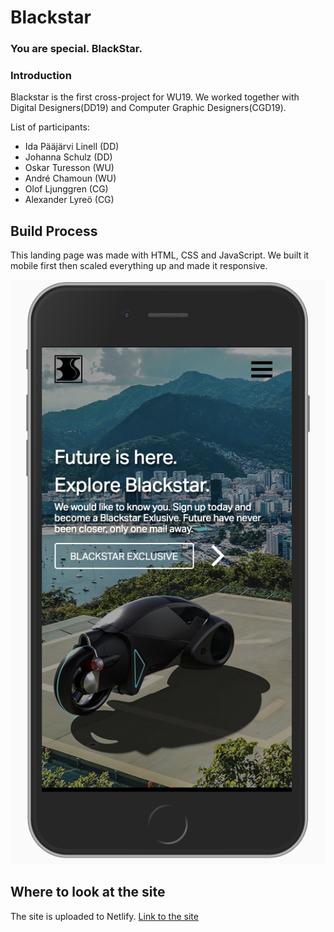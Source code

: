 # Blackstar

### You are special. BlackStar.

### Introduction
Blackstar is the first cross-project for WU19. We worked together with Digital Designers(DD19) and Computer Graphic Designers(CGD19).

List of participants:
* Ida Pääjärvi Linell (DD) 
* Johanna Schulz (DD)
* Oskar Turesson (WU)
* André Chamoun (WU)
* Olof Ljunggren (CG)
* Alexander Lyreö (CG)

## Build Process

This landing page was made with HTML, CSS and JavaScript. We built it mobile first then scaled everything up and made it responsive.

![Mobile Preview](public/images/mobilePreview.png)

## Where to look at the site
The site is uploaded to Netlify. [Link to the site](https://blackstar6.netlify.com/)

